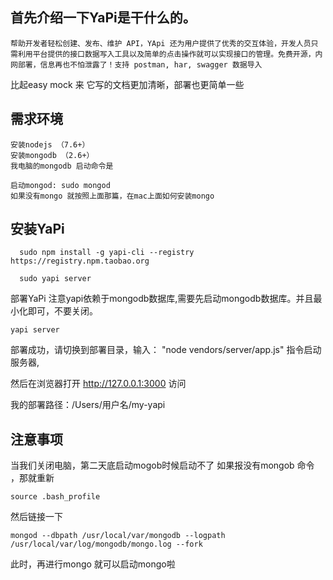 ## 首先介绍一下YaPi是干什么的。
```
帮助开发者轻松创建、发布、维护 API，YApi 还为用户提供了优秀的交互体验，开发人员只需利用平台提供的接口数据写入工具以及简单的点击操作就可以实现接口的管理。免费开源，内网部署，信息再也不怕泄露了！支持 postman, har, swagger 数据导入
```

比起easy mock 来 它写的文档更加清晰，部署也更简单一些



## 需求环境

```
安装nodejs （7.6+）
安装mongodb （2.6+）
我电脑的mongodb 启动命令是

启动mongod: sudo mongod
如果没有mongo 就按照上面那篇，在mac上面如何安装mongo
```




## 安装YaPi

```
  sudo npm install -g yapi-cli --registry https://registry.npm.taobao.org

  sudo yapi server
```

部署YaPi
注意yapi依赖于mongodb数据库,需要先启动mongodb数据库。并且最小化即可，不要关闭。

    yapi server


部署成功，请切换到部署目录，输入： "node vendors/server/app.js" 指令启动服务器,

然后在浏览器打开 http://127.0.0.1:3000 访问

我的部署路径：/Users/用户名/my-yapi











## 注意事项
当我们关闭电脑，第二天底启动mogob时候启动不了
如果报没有mongob 命令 ，那就重新

```
source .bash_profile
```

然后链接一下
```
mongod --dbpath /usr/local/var/mongodb --logpath /usr/local/var/log/mongodb/mongo.log --fork
```

此时，再进行mongo 就可以启动mongo啦
